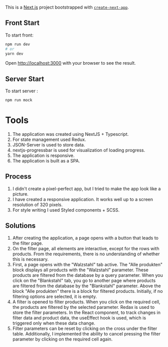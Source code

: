This is a [Next.js](https://nextjs.org/) project bootstrapped with [`create-next-app`](https://github.com/vercel/next.js/tree/canary/packages/create-next-app).

## Front Start

To start front:

```bash
npm run dev
# or
yarn dev
```

Open [http://localhost:3000](http://localhost:3000) with your browser to see the result.

## Server Start
To start server :
```bash
npm run mock

```

# Tools
1) The application was created using NextJS + Typescript.
2) For state management used Redux.
3) JSON-Server is used to store data.
4) nextjs-progressbar is used for visualization of loading progress.
5) The application is responsive.
6) The application is built as a SPA.

## Process
1) I didn't create a pixel-perfect app, but I tried to make the app look like a picture.
2) I have created a responsive application. It works well up to a screen resolution of 320 pixels.
3) For style writing I used Styled components + SCSS.

## Solutions
1) After creating the application, a page opens with a button that leads to the filter page.
2) On the filter page, all elements are interactive, except for the rows with products. From the requirements, there is no understanding of whether this is necessary.
3) First, a page opens with the "Walzstahl" tab active. The "Alle produkten" block displays all products with the "Walzstahl" parameter. These products are filtered from the database by a query parameter.
When you click on the "Blankstahl" tab, you go to another page where products are filtered from the database by the "Blankstahl" parameter.
Above the block "Alle produkten" there is a block for filtered products. Initially, if no filtering options are selected, it is empty.
4) A filter is opened to filter products. When you click on the required cell, the products are filtered by the selected parameter. Redax is used to store the filter parameters. In the React component, to track changes in filter data and product data, the useEffect hook is used, which is triggered only when these data change.
5) Filter parameters can be reset by clicking on the cross under the filter table.
Additionally, I implemented the ability to cancel pressing the filter parameter by clicking on the required cell again.


